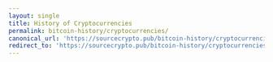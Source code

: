 ```yaml
---
layout: single
title: History of Cryptocurrencies
permalink: bitcoin-history/cryptocurrencies/
canonical_url: 'https://sourcecrypto.pub/bitcoin-history/cryptocurrencies/'
redirect_to: 'https://sourcecrypto.pub/bitcoin-history/cryptocurrencies/'
---
```

